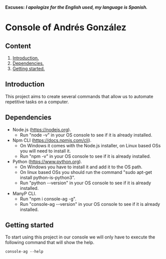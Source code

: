 **Excuses:** ___I apologize for the English used, my language is Spanish.___

# Console of Andrés González #

## Content ##

1. [Introduction.](#Introduction "Introduction")
2. [Dependencies.](#Dependencies "Dependencies")
3. [Getting started.](#GettingStarted "Getting started")

## Introduction <span name="Introduction"></span> ##

This project aims to create several commands that allow us to automate repetitive tasks on a computer.

## Dependencies <span name="Dependencies"></span> ##

* Node.js (https://nodejs.org).
  - Run "node -v" in your OS console to see if it is already installed.
* Npm CLI (https://docs.npmjs.com/cli).
  - On Windows it comes with the Node.js installer, on Linux based OSs you will need to install it.
  - Run "npm -v" in your OS console to see if it is already installed.
* Python (https://www.python.org).
  - On Windows you have to install it and add it to the OS path.
  - On linux based OSs you should run the command "sudo apt-get install python-is-python3".
  - Run "python --version" in your OS console to see if it is already installed.
* ManyP CLI.
  - Run "npm i console-ag -g".
  - Run "console-ag --version" in your OS console to see if it is already installed.

## Getting started <span name="GettingStarted"></span> ##

To start using this project in our console we will only have to execute the following command that will show the help.

~~~
console-ag --help
~~~